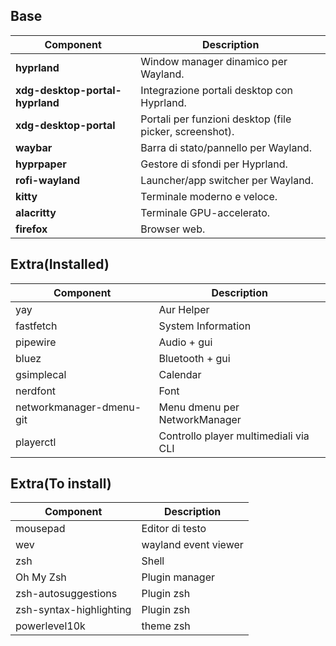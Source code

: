 ## Base

| Component                       | Description                                             |
|---------------------------------|---------------------------------------------------------|
| **hyprland**                    | Window manager dinamico per Wayland.                    |
| **xdg-desktop-portal-hyprland** | Integrazione portali desktop con Hyprland.              |
| **xdg-desktop-portal**          | Portali per funzioni desktop (file picker, screenshot). |
| **waybar**                      | Barra di stato/pannello per Wayland.                    |
| **hyprpaper**                   | Gestore di sfondi per Hyprland.                         |
| **rofi-wayland**                | Launcher/app switcher per Wayland.                      |
| **kitty**                       | Terminale moderno e veloce.                             |
| **alacritty**                   | Terminale GPU-accelerato.                               |
| **firefox**                     | Browser web.                                            |

## Extra(Installed)

| Component                | Description                           |
|--------------------------|---------------------------------------|
| yay                      | Aur Helper                            |
| fastfetch                | System Information                    |
| pipewire                 | Audio + gui                           |
| bluez                    | Bluetooth + gui                       |
| gsimplecal               | Calendar                              |
| nerdfont                 | Font                                  |
| networkmanager-dmenu-git | Menu dmenu per NetworkManager         |
| playerctl                | Controllo player multimediali via CLI |

## Extra(To install)

| Component               | Description          |
|-------------------------|----------------------|
| mousepad                | Editor di testo      |
| wev                     | wayland event viewer |
| zsh                     | Shell                |
| Oh My Zsh               | Plugin manager       |
| zsh-autosuggestions     | Plugin zsh           |
| zsh-syntax-highlighting | Plugin zsh           |
| powerlevel10k           | theme zsh            |            

